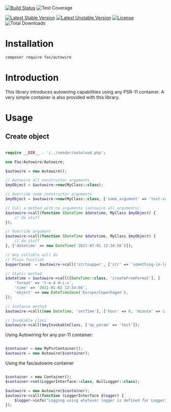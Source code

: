 [![Build Status](https://github.com/gielfeldt/fas-autowire/actions/workflows/test.yml/badge.svg)][4]
![Test Coverage](https://img.shields.io/endpoint?url=https://gist.githubusercontent.com/gielfeldt/440b1c8beb1428b717ed23ee67310304/raw/fas-autowire__main.json)

[![Latest Stable Version](https://poser.pugx.org/fas/autowire/v/stable.svg)][1]
[![Latest Unstable Version](https://poser.pugx.org/fas/autowire/v/unstable.svg)][2]
[![License](https://poser.pugx.org/fas/autowire/license.svg)][3]
![Total Downloads](https://poser.pugx.org/fas/autowire/downloads.svg)


# Installation

```bash
composer require fas/autowire
```

# Introduction

This library introduces autowiring capabilities using any PSR-11 container.
A very simple container is also provided with this library.

# Usage

## Create object

```php

require __DIR__ . '/../vendor/autoload.php';

use Fas/Autowire/Autowire;

$autowire = new Autowire();

// Autowire all constructor arguments
$myObject = $autowire->new(MyClass::class);

// Override some constructor arguments
$myObject = $autowire->new(MyClass::class, ['some_argument' => 'test-value']);

// Call a method with no arguments (autowire all arguments)
$autowire->call(function (DateTime $datetime, MyClass $myObject) {
    // do stuff
});

// Override argument
$autowire->call(function (DateTime $datetime, MyClass $myObject) {
    // do stuff
}, ['datetime' => new DateTime('2021-07-01 12:34:56')]);

// Any callable will do
// Plain function
$upperCased  = $autowire->call('strtoupper', ['str' => 'something-in-lower-case']);

// Static method
$datetime = $autowire->call([DateTime::class, 'createFromFormat'], [
    'format' => 'Y-m-d H:i:s',
    'time' => '2021-01-02 12:34:56',
    'object' => new DateTimeZone('Europe/Copenhagen'),
]);

// Instance method
$autowire->call([new DateTime, 'setTime'], ['hour' => 0, 'minute' => 1, 'second' => 2, 'microseconds' => 123]);

// Invokable class
$autowire->call($myInvokableClass, ['my_param' => 'test']);

```


Using Autowiring for any psr-11 container:

```php

$container = new MyPsrContainer();
$autowire = new Autowire($container);

```

Using the fas/autowire container

```php

$container = new Container();
$container->set(LoggerInterface::class, NullLogger::class);

$autowire = new Autowire($container);
$autowire->call(function (LoggerInterface $logger) {
    $logger->info("Logging using whatever logger is defined for LoggerInterface in the container");
});

```

[1]:  https://packagist.org/packages/fas/autowire
[2]:  https://packagist.org/packages/fas/autowire#dev-main
[3]:  https://github.com/gielfeldt/fas-autowire/blob/main/LICENSE.md
[4]:  https://github.com/gielfeldt/fas-autowire/actions/workflows/test.yml
